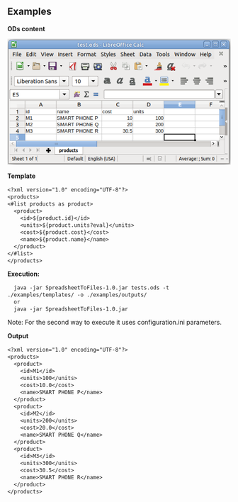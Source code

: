 ## Examples

**ODs content**

![ODs content](./examples/ods_content.png "ODs file example")

**Template**

```
<?xml version="1.0" encoding="UTF-8"?>
<products>
<#list products as product>
  <product>
    <id>${product.id}</id>
    <units>${product.units?eval}</units>
    <cost>${product.cost}</cost>
    <name>${product.name}</name>
  </product>
</#list>
</products>
```

**Execution:**
```
  java -jar SpreadsheetToFiles-1.0.jar tests.ods -t ./examples/templates/ -o ./examples/outputs/
  or
  java -jar SpreadsheetToFiles-1.0.jar
```
Note: For the second way to execute it uses configuration.ini parameters.


**Output**

```
<?xml version="1.0" encoding="UTF-8"?>
<products>
  <product>
    <id>M1</id>
    <units>100</units>
    <cost>10.0</cost>
    <name>SMART PHONE P</name>
  </product>
  <product>
    <id>M2</id>
    <units>200</units>
    <cost>20.0</cost>
    <name>SMART PHONE Q</name>
  </product>
  <product>
    <id>M3</id>
    <units>300</units>
    <cost>30.5</cost>
    <name>SMART PHONE R</name>
  </product>
</products>
```

